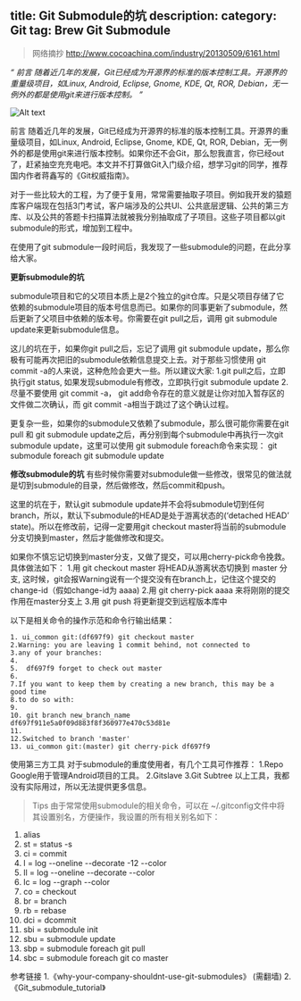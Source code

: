 title: Git Submodule的坑
description:
category: Git
tag: Brew Git Submodule
-------------------------

> 网络摘抄 http://www.cocoachina.com/industry/20130509/6161.html

_“
前言 随着近几年的发展，Git已经成为开源界的标准的版本控制工具。开源界的重量级项目，如Linux, Android, Eclipse, Gnome, KDE, Qt, ROR, Debian，无一例外的都是使用git来进行版本控制。
”_

![Alt text](http://cdn.cocimg.com/cms/uploads/allimg/130509/4196_130509110536_1.jpg)

前言
随着近几年的发展，Git已经成为开源界的标准的版本控制工具。开源界的重量级项目，如Linux, Android, Eclipse, Gnome, KDE, Qt, ROR, Debian，无一例外的都是使用git来进行版本控制。如果你还不会Git，那么恕我直言，你已经out了，赶紧抽空充充电吧。本文并不打算做Git入门级介绍，想学习git的同学，推荐国内作者蒋鑫写的《Git权威指南》。

对于一些比较大的工程，为了便于复用，常常需要抽取子项目。例如我开发的猿题库客户端现在包括3门考试，客户端涉及的公共UI、公共底层逻辑、公共的第三方库、以及公共的答题卡扫描算法就被我分别抽取成了子项目。这些子项目都以git submodule的形式，增加到工程中。

在使用了git submodule一段时间后，我发现了一些submodule的问题，在此分享给大家。


**更新submodule的坑**

submodule项目和它的父项目本质上是2个独立的git仓库。只是父项目存储了它依赖的submodule项目的版本号信息而已。如果你的同事更新了submodule，然后更新了父项目中依赖的版本号。你需要在git pull之后，调用 git submodule update来更新submodule信息。

这儿的坑在于，如果你git pull之后，忘记了调用 git submodule update，那么你极有可能再次把旧的submodule依赖信息提交上去。对于那些习惯使用 git commit -a的人来说，这种危险会更大一些。所以建议大家:
1.git pull之后，立即执行git status, 如果发现submodule有修改，立即执行git submodule update
2.尽量不要使用 git commit -a， git add命令存在的意义就是让你对加入暂存区的文件做二次确认，而 git commit -a相当于跳过了这个确认过程。

更复杂一些，如果你的submodule又依赖了submodule，那么很可能你需要在git pull 和 git submodule update之后，再分别到每个submodule中再执行一次git submodule update，这里可以使用 git submodule foreach命令来实现： git submodule foreach git submodule update

**修改submodule的坑**
有些时候你需要对submodule做一些修改，很常见的做法就是切到submodule的目录，然后做修改，然后commit和push。

这里的坑在于，默认git submodule update并不会将submodule切到任何branch，所以，默认下submodule的HEAD是处于游离状态的(‘detached HEAD’ state)。所以在修改前，记得一定要用git checkout master将当前的submodule分支切换到master，然后才能做修改和提交。

如果你不慎忘记切换到master分支，又做了提交，可以用cherry-pick命令挽救。具体做法如下：
1.用 git checkout master 将HEAD从游离状态切换到 master 分支, 这时候，git会报Warning说有一个提交没有在branch上，记住这个提交的change-id（假如change-id为 aaaa)
2.用 git cherry-pick aaaa 来将刚刚的提交作用在master分支上
3.用 git push 将更新提交到远程版本库中

以下是相关命令的操作示范和命令行输出结果：

```
1. ui_common git:(df697f9) git checkout master
2.Warning: you are leaving 1 commit behind, not connected to
3.any of your branches:
4.
5.  df697f9 forget to check out master
6.
7.If you want to keep them by creating a new branch, this may be a good time
8.to do so with:
9.
10. git branch new_branch_name df697f911e5a0f09d883f8f360977e470c53d81e
11.
12.Switched to branch 'master'
13. ui_common git:(master) git cherry-pick df697f9
```

使用第三方工具
对于submodule的重度使用者，有几个工具可作推荐：
1.Repo Google用于管理Android项目的工具。
2.Gitslave
3.Git Subtree
以上工具，我都没有实际用过，所以无法提供更多信息。

>Tips
由于常常使用submodule的相关命令，可以在 ~/.gitconfig文件中将其设置别名，方便操作，我设置的所有相关别名如下：
1.  alias
2.  st = status -s
3.  ci = commit
4.  l = log --oneline --decorate -12 --color
5.  ll = log --oneline --decorate --color
6.  lc = log --graph --color
7.  co = checkout
8.  br = branch
9.  rb = rebase
10.  dci = dcommit
11.  sbi = submodule init
12.  sbu = submodule update
13.  sbp = submodule foreach git pull
14.  sbc = submodule foreach git co master

参考链接
1.《why-your-company-shouldnt-use-git-submodules》 (需翻墙)
2.《Git_submodule_tutorial》
